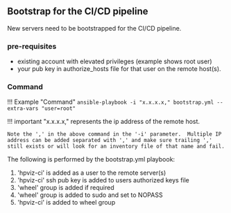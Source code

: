 ## Bootstrap for the CI/CD pipeline

New servers need to be bootstrapped for the CI/CD pipeline.

### pre-requisites

* existing account with elevated privileges (example shows root user)
* your pub key in authorize_hosts file for that user on the remote host(s).

### Command
!!! Example "Command"
    `ansible-playbook -i "x.x.x.x," bootstrap.yml --extra-vars "user=root"`

!!! important 
    "x.x.x.x," represents the ip address of the remote host.

    Note the ',' in the above command in the '-i' parameter.  Multiple IP address can be added separated with ',' and make sure trailing ',' still exists or will look for an inventory file of that name and fail.

The following is performed by the bootstrap.yml playbook:

1. 'hpviz-ci' is added as a user to the remote server(s)
2. 'hpviz-ci' ssh pub key is added to users authorized keys file
3. 'wheel' group is added if required
4. 'wheel' group is added to sudo and set to NOPASS
5. 'hpviz-ci' is added to wheel group
